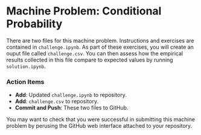 # Machine Problem: Conditional Probability

There are two files for this machine problem.
Instructions and exercises are contained in `challenge.ipynb`.
As part of these exercises, you will create an ouput file called `challenge.csv`.
You can then assess how the empirical results collected in this file compare to expected values by running `solution.ipynb`.

### Action Items

* __Add__: Updated `challenge.ipynb` to repository.
* __Add__: `challenge.csv` to repository.
* __Commit and Push__: These two files to GitHub.

You may want to check that you were successful in submitting this machine problem by perusing the GitHub web interface attached to your repository.
